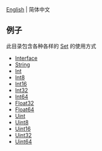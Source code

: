 [English](./README.md) | 简体中文

## 例子
此目录包含各种各样的 [Set](../README-zh_CN.md) 的使用方式

- [Interface](./interface/main.go)
- [String](./string/main.go)
- [Int](./int/main.go)
- [Int8](./int8/main.go)
- [Int16](./int16/main.go)
- [Int32](./int32/main.go)
- [Int64](./int64/main.go)
- [Float32](./float32/main.go)
- [Float64](./float64/main.go)
- [Uint](./uint/main.go)
- [Uint8](./uint8/main.go)
- [Uint16](./uint16/main.go)
- [Uint32](./uint32/main.go)
- [Uint64](./uint64/main.go)